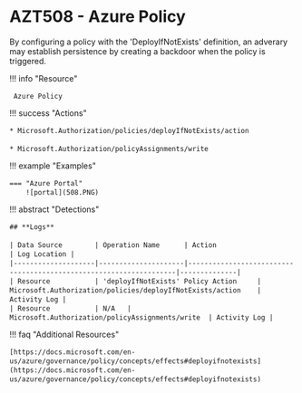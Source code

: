 # AZT508 - Azure Policy                                                                                            

By configuring a policy with the 'DeployIfNotExists' definition, an adverary may establish persistence by creating a backdoor when the policy is triggered.

!!! info "Resource" 

	 Azure Policy

!!! success "Actions"

	* Microsoft.Authorization/policies/deployIfNotExists/action
	
	* Microsoft.Authorization/policyAssignments/write

!!! example "Examples"

    === "Azure Portal"
    	![portal](508.PNG)

!!! abstract "Detections"

	## **Logs** 

    | Data Source        | Operation Name      | Action                                                            | Log Location |
    |--------------------|---------------------|-------------------------------------------------------------------|--------------|
    | Resource           | 'deployIfNotExists' Policy Action	 | Microsoft.Authorization/policies/deployIfNotExists/action	| Activity Log |       
	| Resource           | N/A	 | Microsoft.Authorization/policyAssignments/write	| Activity Log |   

!!! faq "Additional Resources"

	[https://docs.microsoft.com/en-us/azure/governance/policy/concepts/effects#deployifnotexists](https://docs.microsoft.com/en-us/azure/governance/policy/concepts/effects#deployifnotexists)